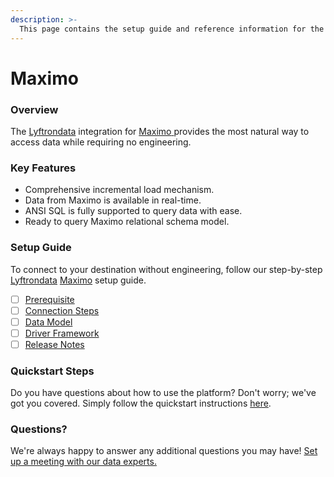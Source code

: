 ```yaml
---
description: >-
  This page contains the setup guide and reference information for the Maximo source connector.
---
```


# Maximo

### Overview

The [Lyftrondata](https://www.lyftrondata.com/) integration for [Maximo](https://www.lyftrondata.com/integration/maximo/)[ ](https://www.lyftrondata.com/integration/maximo/)provides the most natural way to access data while requiring no engineering.

### Key Features

* Comprehensive incremental load mechanism.
* Data from Maximo is available in real-time.&#x20;
* ANSI SQL is fully supported to query data with ease.
* Ready to query Maximo relational schema model.

### Setup Guide

To connect to your destination without engineering, follow our step-by-step [Lyftrondata](https://www.lyftrondata.com/)  [Maximo](https://www.lyftrondata.com/integration/maximo/) setup guide.

* [ ] [Prerequisite](../../commerce-analytics/maximo/prerequisite.md)
* [ ] [Connection Steps](../../commerce-analytics/maximo/connection-steps.md)
* [ ] [Data Model](../../commerce-analytics/maximo/data-model/)
* [ ] [Driver Framework](../../commerce-analytics/maximo/driver-framework/)
* [ ] [Release Notes](../../commerce-analytics/maximo/release-notes.md)

### Quickstart Steps

Do you have questions about how to use the platform? Don't worry; we've got you covered. Simply follow the quickstart instructions [here](../../../quickstart-steps.md).

### Questions? <a href="#questions" id="questions"></a>

We're always happy to answer any additional questions you may have! [Set up a meeting with our data experts.](https://www.lyftrondata.com/book-a-meeting/)

